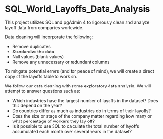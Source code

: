 # SQL_World_Layoffs_Data_Analysis 
This project utilizes SQL and pgAdmin 4 to rigorously clean and analyze layoff data from companies worldwide. 

Data cleaning will incorporate the following:
- Remove duplicates
- Standardize the data
- Null values (blank values)
- Remove any unnecessary or redundant columns

To mitigate potential errors (and for peace of mind), we will create a direct copy of the layoffs table to work on. 

We follow our data cleaning with some exploratory data analysis. We will attempt to answer questions such as:
- Which industries have the largest number of layoffs in the dataset? Does this depend on the year?
- Do countries differ as much as industries do in terms of their layoffs?
- Does the size or stage of the company matter regarding how many or what percentage of workers they lay off?
- Is it possible to use SQL to calculate the total number of layoffs accumulated each month over several years in the dataset?
